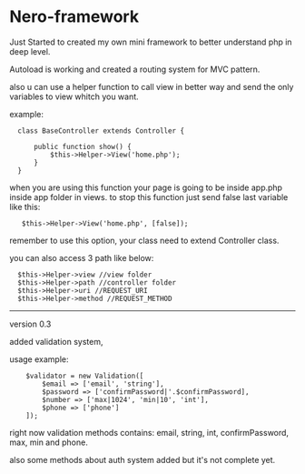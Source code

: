 # Nero-framework

Just Started to created my own mini framework to better understand php in deep level.

Autoload is working and created a routing system for MVC pattern.

also u can use a helper function to call view in better way and send the only variables to view whitch you want.

example:

      class BaseController extends Controller {
      
          public function show() {
              $this->Helper->View('home.php');
          }
      }

when you are using this function your page is going to be inside app.php inside app folder in views. to stop this function just send false last variable like this:

       $this->Helper->View('home.php', [false]);

remember to use this option, your class need to extend Controller class.

you can also access 3 path like below:

      $this->Helper->view //view folder
      $this->Helper->path //controller folder
      $this->Helper->uri //REQUEST_URI
      $this->Helper->method //REQUEST_METHOD

-----------------------------------------------------
version 0.3

added validation system,

usage example:

        $validator = new Validation([
            $email => ['email', 'string'],
            $password => ['confirmPassword|'.$confirmPassword],
            $number => ['max|1024', 'min|10', 'int'],
            $phone => ['phone']
        ]);

right now validation methods contains: email, string, int, confirmPassword, max, min and phone.

also some methods about auth system added but it's not complete yet.

